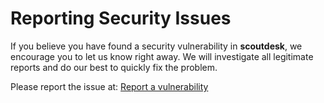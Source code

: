 # Reporting Security Issues

If you believe you have found a security vulnerability in **scoutdesk**, we encourage you to let us know right away. We will investigate all legitimate reports and do our best to quickly fix the problem.

Please report the issue at: [Report a vulnerability](https://github.com/lengors/scoutdesk/security/advisories/new)
